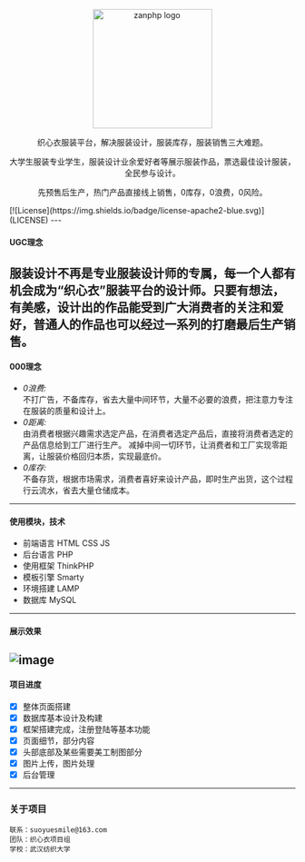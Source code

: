 <p align="center">
    <img src="https://github.com/suoyuesmile/zxyClothPat/raw/master/Show/zxylog.png" alt="zanphp logo" width="210" height="210">
</p>
<p align="center">
织心衣服装平台，解决服装设计，服装库存，服装销售三大难题。
</p>
<p align="center">
大学生服装专业学生，服装设计业余爱好者等展示服装作品，票选最佳设计服装，全民参与设计。
</p>
<p align="center">
先预售后生产，热门产品直接线上销售，0库存，0浪费，0风险。
</p>
[![License](https://img.shields.io/badge/license-apache2-blue.svg)](LICENSE)
---

#### UGC理念   

服装设计不再是专业服装设计师的专属，每一个人都有机会成为“织心衣”服装平台的设计师。只要有想法，有美感，设计出的作品能受到广大消费者的关注和爱好，普通人的作品也可以经过一系列的打磨最后生产销售。  
---

#### 000理念   

- *0浪费:*   
不打广告，不备库存，省去大量中间环节，大量不必要的浪费，把注意力专注在服装的质量和设计上。
- *0距离:*   
由消费者根据兴趣需求选定产品，在消费者选定产品后，直接将消费者选定的产品信息给到工厂进行生产。
减掉中间一切环节，让消费者和工厂实现零距离，让服装价格回归本质，实现最底价。
- *0库存:*   
不备存货，根据市场需求，消费者喜好来设计产品，即时生产出货，这个过程行云流水，省去大量仓储成本。
---

#### 使用模块，技术   

- 前端语言  HTML  CSS  JS 
- 后台语言  PHP 
- 使用框架  ThinkPHP
- 模板引擎  Smarty
- 环境搭建  LAMP
- 数据库 MySQL
---

#### 展示效果

![image](https://github.com/suoyuesmile/zxyClothPat/raw/master/Show/show.gif)
---

#### 项目进度

- [x] 整体页面搭建
- [x] 数据库基本设计及构建
- [x] 框架搭建完成，注册登陆等基本功能
- [x] 页面细节，部分内容
- [x] 头部底部及某些需要美工制图部分
- [x] 图片上传，图片处理
- [x] 后台管理
---

### 关于项目   

    联系：suoyuesmile@163.com
    团队：织心衣项目组
    学校：武汉纺织大学







